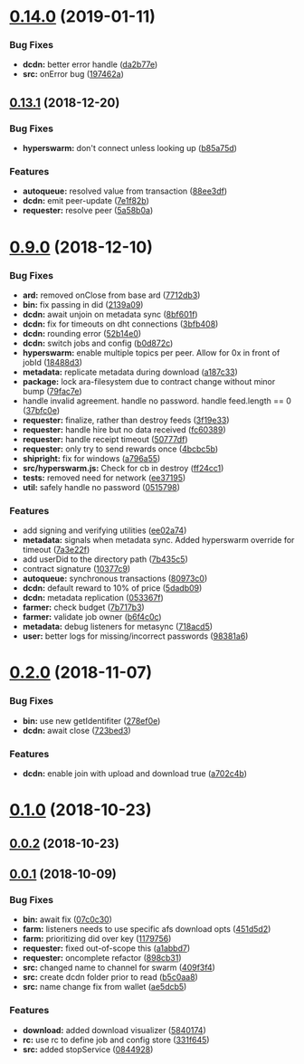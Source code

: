 # [0.14.0](https://github.com/arablocks/ara-reward-dcdn/compare/0.13.1...0.14.0) (2019-01-11)


### Bug Fixes

* **dcdn:** better error handle ([da2b77e](https://github.com/arablocks/ara-reward-dcdn/commit/da2b77e))
* **src:** onError bug ([197462a](https://github.com/arablocks/ara-reward-dcdn/commit/197462a))



## [0.13.1](https://github.com/arablocks/ara-reward-dcdn/compare/0.9.0...0.13.1) (2018-12-20)


### Bug Fixes

* **hyperswarm:** don't connect unless looking up ([b85a75d](https://github.com/arablocks/ara-reward-dcdn/commit/b85a75d))


### Features

* **autoqueue:** resolved value from transaction ([88ee3df](https://github.com/arablocks/ara-reward-dcdn/commit/88ee3df))
* **dcdn:** emit peer-update ([7e1f82b](https://github.com/arablocks/ara-reward-dcdn/commit/7e1f82b))
* **requester:** resolve peer ([5a58b0a](https://github.com/arablocks/ara-reward-dcdn/commit/5a58b0a))



# [0.9.0](https://github.com/arablocks/ara-reward-dcdn/compare/0.2.0...0.9.0) (2018-12-10)


### Bug Fixes

* **ard:** removed onClose from base ard ([7712db3](https://github.com/arablocks/ara-reward-dcdn/commit/7712db3))
* **bin:** fix passing in did ([2139a09](https://github.com/arablocks/ara-reward-dcdn/commit/2139a09))
* **dcdn:** await unjoin on metadata sync ([8bf601f](https://github.com/arablocks/ara-reward-dcdn/commit/8bf601f))
* **dcdn:** fix for timeouts on dht connections ([3bfb408](https://github.com/arablocks/ara-reward-dcdn/commit/3bfb408))
* **dcdn:** rounding error ([52b14e0](https://github.com/arablocks/ara-reward-dcdn/commit/52b14e0))
* **dcdn:** switch jobs and config ([b0d872c](https://github.com/arablocks/ara-reward-dcdn/commit/b0d872c))
* **hyperswarm:** enable multiple topics per peer. Allow for 0x in front of jobId ([18488d3](https://github.com/arablocks/ara-reward-dcdn/commit/18488d3))
* **metadata:** replicate metadata during download ([a187c33](https://github.com/arablocks/ara-reward-dcdn/commit/a187c33))
* **package:** lock ara-filesystem due to contract change without minor bump ([79fac7e](https://github.com/arablocks/ara-reward-dcdn/commit/79fac7e))
* handle invalid agreement. handle no password. handle feed.length == 0 ([37bfc0e](https://github.com/arablocks/ara-reward-dcdn/commit/37bfc0e))
* **requester:** finalize, rather than destroy feeds ([3f19e33](https://github.com/arablocks/ara-reward-dcdn/commit/3f19e33))
* **requester:** handle hire but no data received ([fc60389](https://github.com/arablocks/ara-reward-dcdn/commit/fc60389))
* **requester:** handle receipt timeout ([50777df](https://github.com/arablocks/ara-reward-dcdn/commit/50777df))
* **requester:** only try to send rewards once ([4bcbc5b](https://github.com/arablocks/ara-reward-dcdn/commit/4bcbc5b))
* **shipright:** fix for windows ([a796a55](https://github.com/arablocks/ara-reward-dcdn/commit/a796a55))
* **src/hyperswarm.js:** Check for cb in destroy ([ff24cc1](https://github.com/arablocks/ara-reward-dcdn/commit/ff24cc1))
* **tests:** removed need for network ([ee37195](https://github.com/arablocks/ara-reward-dcdn/commit/ee37195))
* **util:** safely handle no password ([0515798](https://github.com/arablocks/ara-reward-dcdn/commit/0515798))


### Features

* add signing and verifying utilities ([ee02a74](https://github.com/arablocks/ara-reward-dcdn/commit/ee02a74))
* **metadata:** signals when metadata sync. Added hyperswarm override for timeout ([7a3e22f](https://github.com/arablocks/ara-reward-dcdn/commit/7a3e22f))
* add userDid to the directory path ([7b435c5](https://github.com/arablocks/ara-reward-dcdn/commit/7b435c5))
* contract signature ([10377c9](https://github.com/arablocks/ara-reward-dcdn/commit/10377c9))
* **autoqueue:** synchronous transactions ([80973c0](https://github.com/arablocks/ara-reward-dcdn/commit/80973c0))
* **dcdn:** default reward to 10% of price ([5dadb09](https://github.com/arablocks/ara-reward-dcdn/commit/5dadb09))
* **dcdn:** metadata replication ([053367f](https://github.com/arablocks/ara-reward-dcdn/commit/053367f))
* **farmer:** check budget ([7b717b3](https://github.com/arablocks/ara-reward-dcdn/commit/7b717b3))
* **farmer:** validate job owner ([b6f4c0c](https://github.com/arablocks/ara-reward-dcdn/commit/b6f4c0c))
* **metadata:** debug listeners for metasync ([718acd5](https://github.com/arablocks/ara-reward-dcdn/commit/718acd5))
* **user:** better logs for missing/incorrect passwords ([98381a6](https://github.com/arablocks/ara-reward-dcdn/commit/98381a6))



# [0.2.0](https://github.com/arablocks/ara-reward-dcdn/compare/0.1.0...0.2.0) (2018-11-07)


### Bug Fixes

* **bin:** use new getIdentifiter ([278ef0e](https://github.com/arablocks/ara-reward-dcdn/commit/278ef0e))
* **dcdn:** await close ([723bed3](https://github.com/arablocks/ara-reward-dcdn/commit/723bed3))


### Features

* **dcdn:** enable join with upload and download true ([a702c4b](https://github.com/arablocks/ara-reward-dcdn/commit/a702c4b))



# [0.1.0](https://github.com/arablocks/ara-reward-dcdn/compare/0.0.2...0.1.0) (2018-10-23)



## [0.0.2](https://github.com/arablocks/ara-reward-dcdn/compare/0.0.1...0.0.2) (2018-10-23)



## [0.0.1](https://github.com/arablocks/ara-reward-dcdn/compare/0844928...0.0.1) (2018-10-09)


### Bug Fixes

* **bin:** await fix ([07c0c30](https://github.com/arablocks/ara-reward-dcdn/commit/07c0c30))
* **farm:** listeners needs to use specific afs download opts ([451d5d2](https://github.com/arablocks/ara-reward-dcdn/commit/451d5d2))
* **farm:** prioritizing did over key ([1179756](https://github.com/arablocks/ara-reward-dcdn/commit/1179756))
* **requester:** fixed out-of-scope this ([a1abbd7](https://github.com/arablocks/ara-reward-dcdn/commit/a1abbd7))
* **requester:** oncomplete refactor ([898cb31](https://github.com/arablocks/ara-reward-dcdn/commit/898cb31))
* **src:** changed name to channel for swarm ([409f3f4](https://github.com/arablocks/ara-reward-dcdn/commit/409f3f4))
* **src:** create dcdn folder prior to read ([b5c0aa8](https://github.com/arablocks/ara-reward-dcdn/commit/b5c0aa8))
* **src:** name change fix from wallet ([ae5dcb5](https://github.com/arablocks/ara-reward-dcdn/commit/ae5dcb5))


### Features

* **download:** added download visualizer ([5840174](https://github.com/arablocks/ara-reward-dcdn/commit/5840174))
* **rc:** use rc to define job and config store ([331f645](https://github.com/arablocks/ara-reward-dcdn/commit/331f645))
* **src:** added stopService ([0844928](https://github.com/arablocks/ara-reward-dcdn/commit/0844928))



